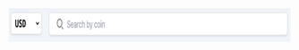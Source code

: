 <div>
<img src="https://github.com/saadansaryy/crypto-project-screenshots/blob/main/currency-and-search.png" title="Git" **alt="Git" width="1500" height="60"/>
<div/>

